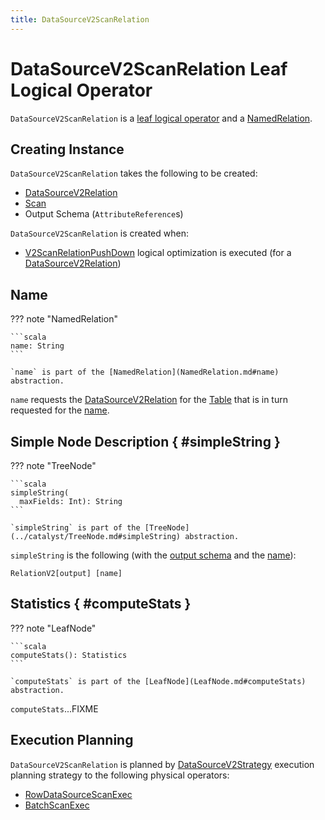 ```yaml
---
title: DataSourceV2ScanRelation
---
```


# DataSourceV2ScanRelation Leaf Logical Operator

`DataSourceV2ScanRelation` is a [leaf logical operator](LeafNode.md) and a [NamedRelation](NamedRelation.md).

## Creating Instance

`DataSourceV2ScanRelation` takes the following to be created:

* <span id="relation"> [DataSourceV2Relation](DataSourceV2Relation.md)
* <span id="scan"> [Scan](../connector/Scan.md)
* <span id="output"> Output Schema (`AttributeReference`s)

`DataSourceV2ScanRelation` is created when:

* [V2ScanRelationPushDown](../logical-optimizations/V2ScanRelationPushDown.md) logical optimization is executed (for a [DataSourceV2Relation](DataSourceV2Relation.md))

## Name

??? note "NamedRelation"

    ```scala
    name: String
    ```

    `name` is part of the [NamedRelation](NamedRelation.md#name) abstraction.

`name` requests the [DataSourceV2Relation](#relation) for the [Table](DataSourceV2Relation.md#table) that is in turn requested for the [name](../connector/Table.md#name).

## Simple Node Description { #simpleString }

??? note "TreeNode"

    ```scala
    simpleString(
      maxFields: Int): String
    ```

    `simpleString` is part of the [TreeNode](../catalyst/TreeNode.md#simpleString) abstraction.

`simpleString` is the following (with the [output schema](#output) and the [name](#name)):

```text
RelationV2[output] [name]
```

## Statistics { #computeStats }

??? note "LeafNode"

    ```scala
    computeStats(): Statistics
    ```

    `computeStats` is part of the [LeafNode](LeafNode.md#computeStats) abstraction.

`computeStats`...FIXME

## Execution Planning

`DataSourceV2ScanRelation` is planned by [DataSourceV2Strategy](../execution-planning-strategies/DataSourceV2Strategy.md) execution planning strategy to the following physical operators:

* [RowDataSourceScanExec](../physical-operators/RowDataSourceScanExec.md)
* [BatchScanExec](../physical-operators/BatchScanExec.md)
